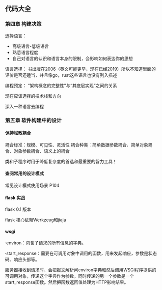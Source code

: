 ## 代码大全
### 第四章 构建决策
选择语言：
- 高级语言-低级语言
- 熟悉语言程度
- 自己对语言的认识和语言本身的限制，会影响如何表达你的思想

语言选择：
书出版在2006（英文可能更早，现在已经2019）所以不知道里面的评价是否还适当，并且像go，rust这些语言也没有列入描述

编程预定：
“架构概念的完整性”与“其底层实现”之间的关系

现在应该选择的技术栈和方向

深入一种语言去编程


### 第五章 软件构建中的设计
#### 保持松散耦合
耦合标准：规模、可见性、灵活性
耦合种类：简单数据参数耦合、简单对象耦合、对象参数耦合、语义上的耦合

类和子程序时用于降低复杂度的首选和最重要的智力工具！

#### 查阅常用的设计模式
常见设计模式使用场景 P104




#### flask 实战

flask 0.1 版本

flask 核心依赖Werkzeug和jiaja

#### wsgi
·environ：包含了请求的所有信息的字典。

·start_response：需要在可调用对象中调用的函数，用来发起响应，参数是状态码、响应头部等。

服务器接收到请求时，会把报文解析问environ字典和然后调用WSGI程序提供的可调用对象，传递这个字典作为参数，同时传递的另一个参数是一个start_response函数。然后把函数返回值处理为HTTP影响结果。
